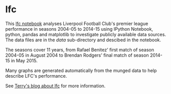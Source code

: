 # lfc
This [lfc notebook](http://nbviewer.ipython.org/github/terrydolan/lfc/blob/master/lfc.ipynb) analyses Liverpool Football Club's premier league performance in seasons 2004-05 to 2014-15 using IPython Notebook, python, pandas and matplotlib to investigate publicly available data sources. The data files are in the *data* sub-directory and descibed in the notebook. 

The seasons cover 11 years, from Rafael Benitez' first match of season 2004-05 in August 2004 to Brendan Rodgers' final match of season 2014-15 in May 2015. 

Many graphs are generated automatically from the munged data to help describe LFC's performance.

See [Terry's blog about lfc](http://terrydolan.blogspot.co.uk/2015/05/lfc-from-rafa-to-rogers.html) for more information.
